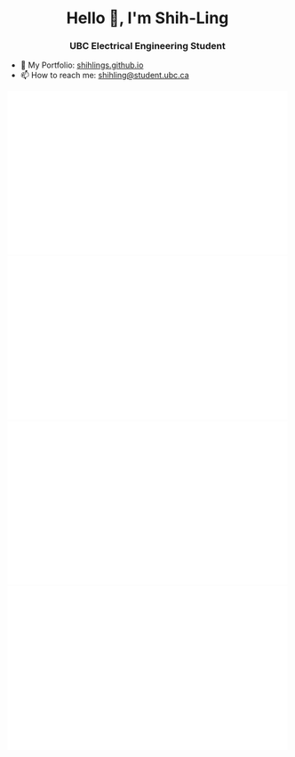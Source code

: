 <h1 align="center">Hello 👋, I'm Shih-Ling</h1>
<h3 align="center">UBC Electrical Engineering Student</h3>
<!--
- 🔭 I’m currently working on ...
- 🌱 I’m currently learning ...
- 👯 I’m looking to collaborate on ...
- 🤔 I’m looking for help with ... -->

- 💬 My Portfolio: <a href="https://shihlings.github.io" target="_blank">shihlings.github.io</a>
- 📫 How to reach me: <a href="mailto:shihling@student.ubc.ca" target="_blank">shihling@student.ubc.ca</a>

<!-- - ⚡ Fun fact: ...
-->
![](https://raw.githubusercontent.com/shihlings/github-stats/master/generated/overview.svg#gh-dark-mode-only)
![](https://raw.githubusercontent.com/shihlings/github-stats/master/generated/languages.svg#gh-dark-mode-only)
![](https://raw.githubusercontent.com/shihlings/github-stats/master/generated/overview.svg#gh-light-mode-only)
![](https://raw.githubusercontent.com/shihlings/github-stats/master/generated/languages.svg#gh-light-mode-only)
